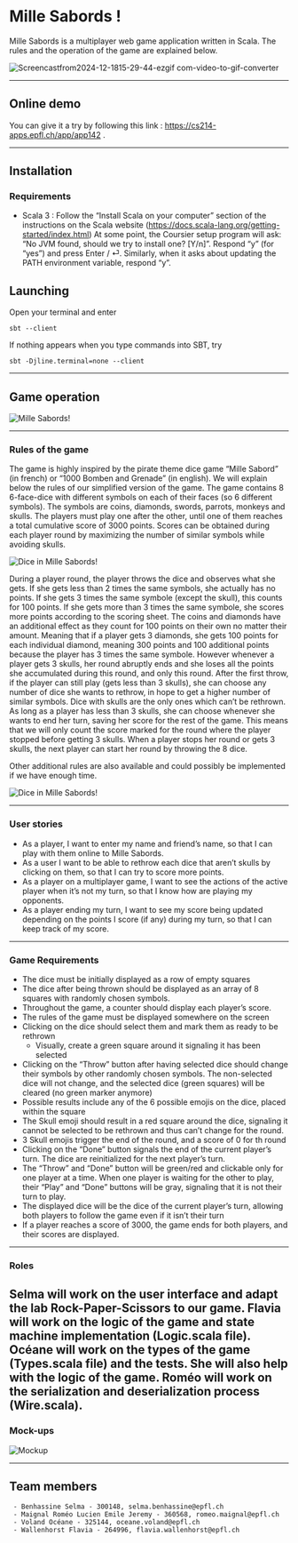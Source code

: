 # Mille Sabords !

Mille Sabords is a multiplayer web game application written in Scala. The rules and the operation of the game are explained below.

![Screencastfrom2024-12-1815-29-44-ezgif com-video-to-gif-converter](https://github.com/user-attachments/assets/2a5a7fc4-3661-4fed-bdf4-d93d8b001bef)

---
## Online demo
You can give it a try by following this link : https://cs214-apps.epfl.ch/app/app142 .

---
## Installation
### Requirements 
- Scala 3 : Follow the “Install Scala on your computer” section of the instructions on the Scala website (https://docs.scala-lang.org/getting-started/index.html) At some point, the Coursier setup program will ask: “No JVM found, should we try to install one? [Y/n]”. Respond “y” (for “yes”) and press Enter / ⏎. Similarly, when it asks about updating the PATH environment variable, respond “y”.

## Launching
Open your terminal and enter
```
sbt --client
```
If nothing appears when you type commands into SBT, try
```
sbt -Djline.terminal=none --client
```
---
## Game operation

![Mille Sabords!](Project_proposal_figures/Mille_sabords_cover.jpeg)

---
### Rules of the game 
The game is highly inspired by the pirate theme dice game “Mille Sabord” (in french) or “1000 Bomben and Grenade” (in english). We will explain below the rules of our simplified version of the game.
The game contains 8 6-face-dice with different symbols on each of their faces (so 6 different symbols). The symbols are coins, diamonds, swords, parrots, monkeys and skulls. The players must play one after the other, until one of them reaches a total cumulative score of 3000 points. Scores can be obtained during each player round by maximizing the number of similar symbols while avoiding skulls.

![Dice in Mille Sabords!](Project_proposal_figures/Mille_sabords_dice.jpeg)

During a player round, the player throws the dice and observes what she gets. If she gets less than 2 times the same symbols, she actually has no points. If she gets 3 times the same symbole (except the skull), this counts for 100 points. If she gets more than 3 times the same symbole, she scores more points according to the scoring sheet. The coins and diamonds have an additional effect as they count for 100 points on their own no matter their amount. Meaning that if a player gets 3 diamonds, she gets 100 points for each individual diamond, meaning 300 points and 100 additional points because the player has 3 times the same symbole. However whenever a player gets 3 skulls, her round abruptly ends and she loses all the points she accumulated during this round, and only this round.
After the first throw, if the player can still play (gets less than 3 skulls), she can choose any number of dice she wants to rethrow, in hope to get a higher number of similar symbols. Dice with skulls are the only ones which can’t be rethrown. As long as a player has less than 3 skulls, she can choose whenever she wants to end her turn, saving her score for the rest of the game. This means that we will only count the score marked for the round where the player stopped before getting 3 skulls. When a player stops her round or gets 3 skulls, the next player can start her round by throwing the 8 dice.

Other additional rules are also available and could possibly be implemented if we have enough time.

![Dice in Mille Sabords!](Project_proposal_figures/Mille_sabords_score_sheet.jpg)

---
### User stories
- As a player, I want to enter my name and friend’s name, so that I can play with them online to Mille Sabords.
- As a user I want to be able to rethrow each dice that aren’t skulls by clicking on them, so that I can try to score more points.
- As a player on a multiplayer game, I want to see the actions of the active player when it’s not my turn, so that I know how are playing my opponents.
- As a player ending my turn, I want to see my score being updated depending on the points I score (if any) during my turn, so that I can keep track of my score.
---
### Game Requirements

- The dice must be initially displayed as a row of empty squares
- The dice after being thrown should be displayed as an array of 8 squares with randomly chosen symbols.
- Throughout the game, a counter should display each player’s score.
- The rules of the game must be displayed somewhere on the screen
- Clicking on the dice should select them and mark them as ready to be rethrown
    - Visually, create a green square around it signaling it has been selected
- Clicking on the “Throw” button after having selected dice should change their symbols by other randomly chosen symbols. The non-selected dice will not change, and the selected dice (green squares) will be cleared (no green marker anymore)
- Possible results include any of the 6 possible emojis on the dice, placed within the square
- The Skull emoji should result in a red square around the dice, signaling it cannot be selected to be rethrown and thus can’t change for the round.
- 3 Skull emojis trigger the end of the round, and a score of 0 for th round
- Clicking on the “Done” button signals the end of the current player’s turn. The dice are reinitialized for the next player’s turn.
- The “Throw” and “Done” button will be green/red and clickable only for one player at a time. When one player is waiting for the other to play, their “Play” and “Done” buttons will be gray, signaling that it is not their turn to play.
- The displayed dice will be the dice of the current player’s turn, allowing both players to follow the game even if it isn’t their turn
- If a player reaches a score of 3000, the game ends for both players, and their scores are displayed.

---
### Roles

Selma will work on the user interface and adapt the lab Rock-Paper-Scissors to our game.
Flavia will work on the logic of the game and state machine implementation (Logic.scala file).
Océane will work on the types of the game (Types.scala file) and the tests. She will also help with the logic of the game.
Roméo will work on the serialization and deserialization process (Wire.scala).
---
### Mock-ups

![Mockup](Project_proposal_figures/Mockups.png)

---
## Team members

```
 - Benhassine Selma - 300148, selma.benhassine@epfl.ch
 - Maignal Roméo Lucien Emile Jeremy - 360568, romeo.maignal@epfl.ch
 - Voland Océane - 325144, oceane.voland@epfl.ch
 - Wallenhorst Flavia - 264996, flavia.wallenhorst@epfl.ch
```

